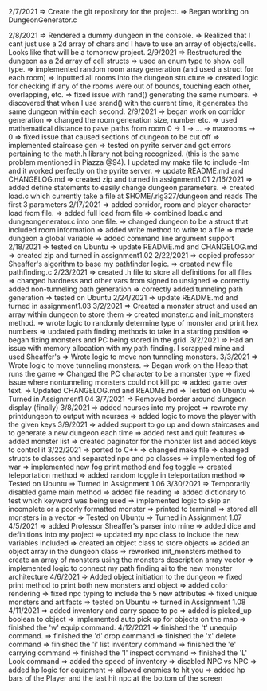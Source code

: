 2/7/2021
    => Create the git repository for the project.
    => Began working on DungeonGenerator.c

2/8/2021
    => Rendered a dummy dungeon in the console.
    => Realized that I cant just use a 2d array of chars and I have to use an array of objects/cells. Looks like that will be a tomorrow project.
2/9/2021
    => Restructured the dungeon as a 2d array of cell structs
    => used an enum type to show cell type.
    => implemented random room array generation (and used a struct for each room)
    => inputted all rooms into the dungeon structure
    => created logic for checking if any of the rooms were out of bounds, touching each other, overlapping, etc.
    => fixed issue with rand() generating the same numbers.
    => discovered that when I use srand() with the current time, it generates the same dungeon within each second.
2/9/2021
    => began work on corridor generation
    => changed the room generation size, number etc.
    => used mathematical distance to pave paths from room 0 -> 1 -> ... -> maxrooms -> 0
    => fixed issue that caused sections of dungeon to be cut off
    => implemented staircase gen
    => tested on pyrite server and got errors pertaining to the math.h library not being recognized. (this is the same problem mentioned in Piazza @94). I updated my make file to include -lm and it worked perfectly on the pyrite server.
    => update README.md and CHANGELOG.md
    => created zip and turned in assignment1.01
2/16/2021
    => added define statements to easily change dungeon parameters.
    => created load.c which currently take a file at $HOME/.rlg327/dungeon and reads The first 3 parameters
2/17/2021
    => added corridor, room and player character load from file.
    => added full load from file
    => combined load.c and dungeongenerator.c into one file.
    => changed dungeon to be a struct that included room information
    => added write method to write to a file
    => made dungeon a global variable
    => added command line argument support
2/18/2021
    => tested on Ubuntu
    => update README.md and CHANGELOG.md
    => created zip and turned in assignment1.02
2/22/2021
    => copied professor Sheaffer's algorithm to base my pathfinder logic.
    => created new file pathfinding.c
2/23/2021
    => created .h file to store all definitions for all files
    => changed hardness and other vars from signed to unsigned
    => correctly added non-tunneling path generation
    => correctly added tunneling path generation
    => tested on Ubuntu
2/24/2021
    => update README.md and turned in assignment1.03
3/2/2021
    => Created a monster struct and used an array within dungeon to store them
    => created monster.c and init_monsters method.
    => wrote logic to randomly determine type of monster and print hex numbers
    => updated path finding methods to take in a starting position
    => began fixing monsters and PC being stored in the grid.
3/2/2021
    => Had an issue with memory allocation with my path finding. I scrapped mine and used Sheaffer's
    => Wrote logic to move non tunneling monsters.
3/3/2021
    => Wrote logic to move tunneling monsters.
    => Began work on the Heap that runs the game
    => Changed the PC character to be a monster type
    => fixed issue where nontunneling monsters could not kill pc
    => added game over text.
    => Updated CHANGELOG.md and README.md
    => Tested on Ubuntu
    => Turned in Assignment1.04
3/7/2021
    => Removed border around dungeon display (finally)
3/8/2021
    => added ncurses into my project
    => rewrote my printdungeon to output with ncurses
    => added logic to move the player with the given keys
3/9/2021
    => added support to go up and down staircases and to generate a new dungeon each time
    => added rest and quit features
    => added monster list
    => created paginator for the monster list and added keys to control it
3/22/2021
    => ported to C++
    => changed make file
    => changed structs to classes and separated npc and pc classes
    => implemented fog of war
    => implemented new fog print method and fog toggle
    => created teleportation method
    => added random toggle in teleportation method
    => Tested on Ubuntu
    => Turned in Assignment 1.06
3/30/2021
    => Temporarily disabled game main method
    => added file reading
    => added dictionary to test which keyword was being used
    => implemented logic to skip an incomplete or a poorly formatted monster
    => printed to terminal
    => stored all monsters in a vector
    => Tested on Ubuntu
    => Turned in Assignment 1.07
4/5/2021
    => added Professor Sheaffer's parser into mine
    => added dice and definitions into my project
    => updated my npc class to include the new variables included
    => created an object class to store objects
    => added an object array in the dungeon class
    => reworked init_monsters method to create an array of monsters using the monsters description array vector
    => implemented logic to connect my path finding ai to the new monster architecture
4/6/2021
    => Added object initiation to the dungeon
    => fixed print method to print both new monsters and object
    => added color rendering
    => fixed npc typing to include the 5 new attributes
    => fixed unique monsters and artifacts
    => tested on Ubuntu
    => turned in Assignment 1.08
4/11/2021
    => added inventory and carry space to pc
    => added is picked_up boolean to object
    => implemented auto pick up for objects on the map
    => finished the 'w' equip command.
4/12/2021
    => finished the 't' unequip command.
    => finished the 'd' drop command
    => finished the 'x' delete command
    => finished the 'i' list inventory command
    => finished the 'e' carrying command
    => finished the 'I' inspect command
    => finished the 'L' Look command
    => added the speed of inventory
    => disabled NPC vs NPC
    => added hp logic for equipment
    => allowed enemies to hit you
    => added hp bars of the Player and the last hit npc at the bottom of the screen
